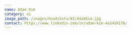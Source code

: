 ```yaml
---
name: Adam Kim
category: ai
image_path: /images/headshots/AI/AdamKim.jpg
contact: https://www.linkedin.com/in/adam-kim-4a2459176/
---
```


